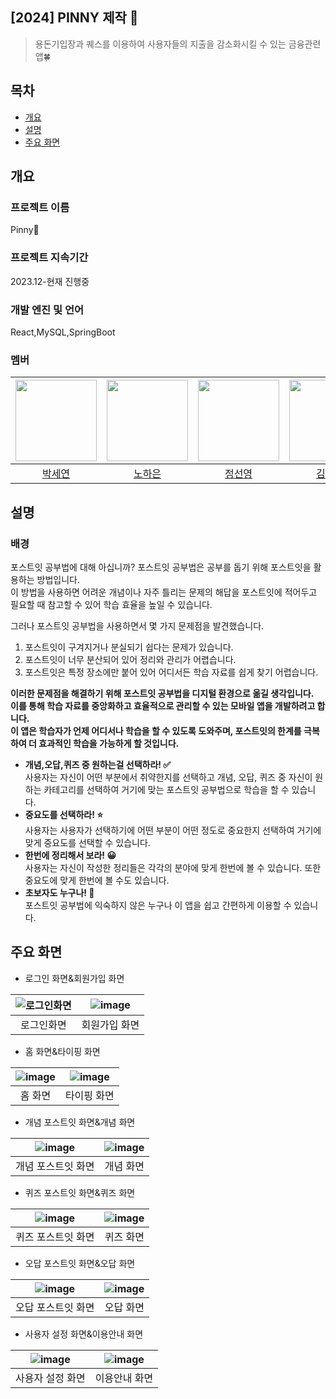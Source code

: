 
<h2>[2024] PINNY 제작 🐷 </h2>

> 용돈기입장과 퀘스를 이용하여 사용자들의 지출을 감소화시킬 수 있는 금융관련 앱🍀

</div>

## 목차
  - [개요](#개요) 
  - [설명](#설명)
  - [주요 화면](#주요-화면)

## 개요
### 프로젝트 이름
Pinny🐷
### 프로젝트 지속기간
2023.12-현재 진행중
### 개발 엔진 및 언어
React,MySQL,SpringBoot
### 멤버
|<img src="https://github.com/pinny2024/.github/assets/113195498/f82209a6-6708-4da4-b0fc-3ca674f4a3c2" width="130">|<img src="https://github.com/pinny2024/.github/assets/113195498/973a77df-8f36-4dfc-b793-ea93b637ab30" width="130">|<img src="https://github.com/pinny2024/.github/assets/113195498/a2933363-edcd-4b09-93c5-9ec21dd0f4ff" width="130">|<img src="https://github.com/pinny2024/.github/assets/113195498/7644ab26-1476-409a-a07d-9783709a47ab" width="130">|
|:---:|:---:|:---:|:---:|
|<a href="https://github.com/seyeonparkk">박세연</a>|<a href="https://github.com/haeunNoh06">노하은</a>|<a href="https://github.com/seonyo">정선영</a>|<a href="https://github.com/rlagkdms">김하은</a>|





## 설명
### **배경**<br>
  포스트잇 공부법에 대해 아십니까? 포스트잇 공부법은 공부를 돕기 위해 포스트잇을 활용하는 방법입니다.<br> 이 방법을 사용하면 어려운 개념이나 자주 틀리는 문제의 해답을 포스트잇에 적어두고 필요할 때 참고할 수 있어 학습 효율을 높일 수 있습니다.

  그러나 포스트잇 공부법을 사용하면서 몇 가지 문제점을 발견했습니다.
  1. 포스트잇이 구겨지거나 분실되기 쉽다는 문제가 있습니다.
  2. 포스트잇이 너무 분산되어 있어 정리와 관리가 어렵습니다.
  3. 포스트잇은 특정 장소에만 붙어 있어 어디서든 학습 자료를 쉽게 찾기 어렵습니다.

**이러한 문제점을 해결하기 위해 포스트잇 공부법을 디지털 환경으로 옮길 생각입니다.<br> 이를 통해 학습 자료를 중앙화하고 효율적으로 관리할 수 있는 모바일 앱을 개발하려고 합니다. <br>이 앱은 학습자가 언제 어디서나 학습을 할 수 있도록 도와주며, 포스트잇의 한계를 극복하여 더 효과적인 학습을 가능하게 할 것입니다.**


- **개념,오답,퀴즈 중 원하는걸 선택하라! ✅**<br>
사용자는 자신이 어떤 부분에서 취약한지를 선택하고 개념, 오답, 퀴즈 중 자신이 원하는 카테고리를 선택하여 거기에 맞는 포스트잇 공부법으로 학습을 할 수 있습니다.
- **중요도를 선택하라! ⭐** <br>
사용자는 사용자가 선택하기에 어떤 부분이 어떤 정도로 중요한지 선택하여 거기에 맞게 중요도를 선택할 수 있습니다.
- **한번에 정리해서 보라! 😀** <br>
사용자는 자신이 작성한 정리들은 각각의 분야에 맞게 한번에 볼 수 있습니다. 또한 중요도에 맞게 한번에 볼 수도 있습니다. 
- **초보자도 누구나! 👶** <br>
포스트잇 공부법에 익숙하지 않은 누구나 이 앱을 쉽고 간편하게 이용할 수 있습니다.


## 주요 화면

- 로그인 화면&회원가입 화면

![로그인화면](https://github.com/PostRecall/.github/assets/113195498/0344864b-5024-4e31-acfc-929876af1b0d)|![image](https://github.com/PostRecall/.github/assets/113195498/ef55af65-6314-42b5-887d-5a2daace98bb)|
|:---:|:---:|
|로그인화면|회원가입 화면|



- 홈 화면&타이핑 화면

|![image](https://github.com/PostRecall/.github/assets/113195498/3ede884a-ab84-43dd-8181-6671495d63d8)|![image](https://github.com/PostRecall/.github/assets/113195498/ae41a065-9cbd-4e41-a93e-e6bd5dd65615)|
|:---:|:---:|
|홈 화면|타이핑 화면|

- 개념 포스트잇 화면&개념 화면

|![image](https://github.com/PostRecall/.github/assets/113195498/85a0003c-a40d-49f5-8a93-a7e6706cf412)|![image](https://github.com/PostRecall/.github/assets/113195498/265bd24e-99af-4559-8fe3-53696465e31c)|
|:---:|:---:|
|개념 포스트잇 화면|개념 화면|

- 퀴즈 포스트잇 화면&퀴즈 화면

|![image](https://github.com/PostRecall/.github/assets/113195498/35a6409a-41bc-43e7-b006-4225ed889026)|![image](https://github.com/PostRecall/.github/assets/113195498/2593b3cb-391f-4471-bcb2-dae9874dc3ad)|
|:---:|:---:|
|퀴즈 포스트잇 화면|퀴즈 화면|

- 오답 포스트잇 화면&오답 화면

|![image](https://github.com/PostRecall/.github/assets/113195498/7c3a9eb4-cfe2-46bf-b93d-40fb17b9d9ba)|![image](https://github.com/PostRecall/.github/assets/113195498/da1ae9dd-5526-4670-8ebd-9c16b0e899eb)|
|:---:|:---:|
|오답 포스트잇 화면|오답 화면|


- 사용자 설정 화면&이용안내 화면

|![image](https://github.com/PostRecall/.github/assets/113195498/6a8689e9-d9b0-426d-a0b8-e33edc04a057)|![image](https://github.com/PostRecall/.github/assets/113195498/a69295d1-0b89-41a2-a3fe-c7503c1c2732)|
|:---:|:---:|
| 사용자 설정 화면|이용안내 화면|
